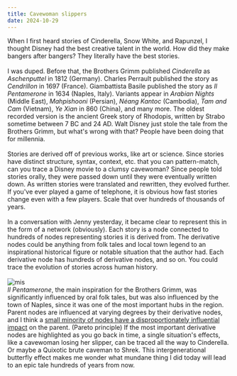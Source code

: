 ```yaml
---
title: Cavewoman slippers
date: 2024-10-29
---
```


When I first heard stories of Cinderella, Snow White, and Rapunzel, I thought Disney had the best creative talent in the world. How did they make bangers after bangers? They literally have the best stories.\
\
I was duped. Before that, the Brothers Grimm published *Cinderella* as *Aschenputtel* in 1812 (Germany). Charles Perrault published the story as *Cendrillon* in 1697 (France). Giambattista Basile published the story as *Il Pentamerone* in 1634 (Naples, Italy). Variants appear in *Arabian Nights* (Middle East), *Mahpishooni* (Persian), *Néang Kantoc* (Cambodia), *Tam and Cam* (Vietnam), *Ye Xian* in 860 (China), and many more. The oldest recorded version is the ancient Greek story of Rhodopis, written by Strabo sometime between 7 BC and 24 AD. Walt Disney just stole the tale from the Brothers Grimm, but what's wrong with that? People have been doing that for millennia.\
\
Stories are derived off of previous works, like art or science. Since stories have distinct structure, syntax, context, etc. that you can pattern-match, can you trace a Disney movie to a clumsy cavewoman? Since people told stories orally, they were passed down until they were eventually written down. As written stories were translated and rewritten, they evolved further. If you've ever played a game of telephone, it is obvious how fast stories change even with a few players. Scale that over hundreds of thousands of years.\
\
In a conversation with Jenny yesterday, it became clear to represent this in the form of a network (obviously). Each story is a node connected to hundreds of nodes representing stories it is derived from. The derivative nodes could be anything from folk tales and local town legend to an inspirational historical figure or notable situation that the author had. Each derivative node has hundreds of derivative nodes, and so on. You could trace the evolution of stories across human history.\
\
![mis](https://github.com/user-attachments/assets/1229f101-e19b-4f3c-8ed5-7383febf095f)
\
*Il Pentamerone*, the main inspiration for the Brothers Grimm, was significantly influenced by oral folk tales, but was also influenced by the town of Naples, since it was one of the most important hubs in the region. Parent nodes are influenced at varying degrees by their derivative nodes, and I think a [small minority of nodes have a disproportionately influential impact](https://en.wikipedia.org/wiki/Pareto_principle) on the parent. (Pareto principle) If the most important derivative nodes are highlighted as you go back in time, a single situation's effects, like a cavewoman losing her slipper, can be traced all the way to Cinderella. Or maybe a Quixotic brute caveman to Shrek. This intergenerational butterfly effect makes me wonder what mundane thing I did today will lead to an epic tale hundreds of years from now.